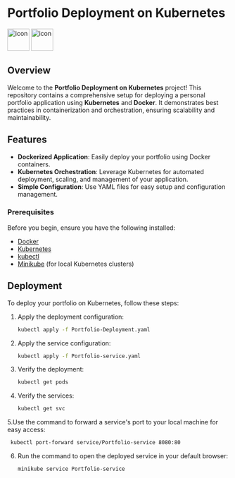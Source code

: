 # Portfolio Deployment on Kubernetes
<div align="left">
   <img src="https://techstack-generator.vercel.app/kubernetes-icon.svg" alt="icon" width="50" height="50" />
   <img src="https://techstack-generator.vercel.app/docker-icon.svg" alt="icon" width="50" height="50" />
   
  
</div>


## Overview

Welcome to the **Portfolio Deployment on Kubernetes** project! This repository contains a comprehensive setup for deploying a personal portfolio application using **Kubernetes** and **Docker**. It demonstrates best practices in containerization and orchestration, ensuring scalability and maintainability.

##  Features

- **Dockerized Application**: Easily deploy your portfolio using Docker containers.
- **Kubernetes Orchestration**: Leverage Kubernetes for automated deployment, scaling, and management of your application.
- **Simple Configuration**: Use YAML files for easy setup and configuration management.


###  Prerequisites

Before you begin, ensure you have the following installed:

- [Docker](https://www.docker.com/get-started)
- [Kubernetes](https://kubernetes.io/docs/setup/)
- [kubectl](https://kubernetes.io/docs/tasks/tools/install-kubectl/)
- [Minikube](https://minikube.sigs.k8s.io/docs/start/) (for local Kubernetes clusters)

## Deployment

To deploy your portfolio on Kubernetes, follow these steps:

1. Apply the deployment configuration:
   ```bash
   kubectl apply -f Portfolio-Deployment.yaml
   ```
2. Apply the service configuration:
   ```bash
   kubectl apply -f Portfolio-service.yaml
   ```
3. Verify the deployment:
   ```bash
   kubectl get pods
   ```
4. Verify the services:
   ```bash
   kubectl get svc
   ```
5.Use the command to forward a service's port to your local machine for easy access:
   ```bash
    kubectl port-forward service/Portfolio-service 8080:80
   ```

6. Run the command to open the deployed service in your default browser:
   ```bash
   minikube service Portfolio-service
   ```

 

